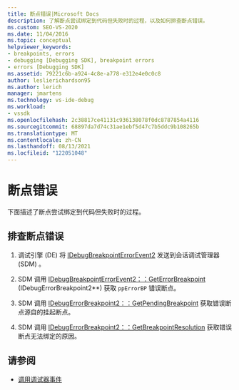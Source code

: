 ```yaml
---
title: 断点错误|Microsoft Docs
description: 了解断点尝试绑定到代码但失败时的过程，以及如何排查断点错误。
ms.custom: SEO-VS-2020
ms.date: 11/04/2016
ms.topic: conceptual
helpviewer_keywords:
- breakpoints, errors
- debugging [Debugging SDK], breakpoint errors
- errors [Debugging SDK]
ms.assetid: 79221c6b-a924-4c8e-a778-e312e4e0c0c8
author: leslierichardson95
ms.author: lerich
manager: jmartens
ms.technology: vs-ide-debug
ms.workload:
- vssdk
ms.openlocfilehash: 2c38817ce41131c936138078f0dc8787854a4116
ms.sourcegitcommit: 68897da7d74c31ae1ebf5d47c7b5ddc9b108265b
ms.translationtype: MT
ms.contentlocale: zh-CN
ms.lasthandoff: 08/13/2021
ms.locfileid: "122051048"
---
```

# <a name="breakpoint-errors"></a>断点错误
下面描述了断点尝试绑定到代码但失败时的过程。

## <a name="troubleshoot-a-breakpoint-error"></a>排查断点错误

1. 调试引擎 (DE) 将 [IDebugBreakpointErrorEvent2](../../extensibility/debugger/reference/idebugbreakpointerrorevent2.md) 发送到会话调试管理器 (SDM) 。

2. SDM 调用 [IDebugBreakpointErrorEvent2：：GetErrorBreakpoint](../../extensibility/debugger/reference/idebugbreakpointerrorevent2-geterrorbreakpoint.md) (IDebugErrorBreakpoint2**) 获取 `ppErrorBP` 错误断点。

3. SDM 调用 [IDebugErrorBreakpoint2：：GetPendingBreakpoint](../../extensibility/debugger/reference/idebugerrorbreakpoint2-getpendingbreakpoint.md) 获取错误断点源自的挂起断点。

4. SDM 调用 [IDebugErrorBreakpoint2：：GetBreakpointResolution](../../extensibility/debugger/reference/idebugerrorbreakpoint2-getbreakpointresolution.md) 获取错误断点无法绑定的原因。

## <a name="see-also"></a>请参阅
- [调用调试器事件](../../extensibility/debugger/calling-debugger-events.md)
